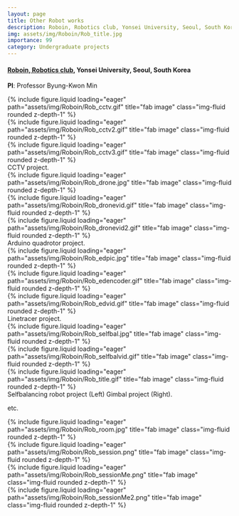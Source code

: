 ```yaml
---
layout: page
title: Other Robot works
description: Roboin, Robotics club, Yonsei University, Seoul, South Korea
img: assets/img/Roboin/Rob_title.jpg
importance: 99
category: Undergraduate projects
---
```


#### **<a href='https://www.youtube.com/@RoboinYonseiUniversity'>Roboin, Robotics club</a>**, Yonsei University, Seoul, South Korea

**PI**: Professor Byung-Kwon Min



<div class="row">
    <div class="col-sm mt-3 mt-md-0">
        {% include figure.liquid loading="eager" path="assets/img/Roboin/Rob_cctv.gif" title="fab image" class="img-fluid rounded z-depth-1" %}
    </div>
    <div class="col-sm mt-3 mt-md-0">
        {% include figure.liquid loading="eager" path="assets/img/Roboin/Rob_cctv2.gif" title="fab image" class="img-fluid rounded z-depth-1" %}
    </div>
    <div class="col-sm mt-3 mt-md-0">
        {% include figure.liquid loading="eager" path="assets/img/Roboin/Rob_cctv3.gif" title="fab image" class="img-fluid rounded z-depth-1" %}
    </div>
</div>
<div class="caption">
    CCTV project.
</div>

<div class="row">
    <div class="col-sm mt-3 mt-md-0">
        {% include figure.liquid loading="eager" path="assets/img/Roboin/Rob_drone.jpg" title="fab image" class="img-fluid rounded z-depth-1" %}
    </div>
    <div class="col-sm mt-3 mt-md-0">
        {% include figure.liquid loading="eager" path="assets/img/Roboin/Rob_dronevid.gif" title="fab image" class="img-fluid rounded z-depth-1" %}
    </div>
    <div class="col-sm mt-3 mt-md-0">
        {% include figure.liquid loading="eager" path="assets/img/Roboin/Rob_dronevid2.gif" title="fab image" class="img-fluid rounded z-depth-1" %}
    </div>
</div>
<div class="caption">
    Arduino quadrotor project.
</div>

<div class="row">
    <div class="col-sm mt-3 mt-md-0">
        {% include figure.liquid loading="eager" path="assets/img/Roboin/Rob_edpic.jpg" title="fab image" class="img-fluid rounded z-depth-1" %}
    </div>
    <div class="col-sm mt-3 mt-md-0">
        {% include figure.liquid loading="eager" path="assets/img/Roboin/Rob_edencoder.gif" title="fab image" class="img-fluid rounded z-depth-1" %}
    </div>
    <div class="col-sm mt-3 mt-md-0">
        {% include figure.liquid loading="eager" path="assets/img/Roboin/Rob_edvid.gif" title="fab image" class="img-fluid rounded z-depth-1" %}
    </div>
</div>
<div class="caption">
    Linetracer project.
</div>

<div class="row">
    <div class="col-sm mt-3 mt-md-0">
        {% include figure.liquid loading="eager" path="assets/img/Roboin/Rob_selfbal.jpg" title="fab image" class="img-fluid rounded z-depth-1" %}
    </div>
    <div class="col-sm mt-3 mt-md-0">
        {% include figure.liquid loading="eager" path="assets/img/Roboin/Rob_selfbalvid.gif" title="fab image" class="img-fluid rounded z-depth-1" %}
    </div>
    <div class="col-sm mt-3 mt-md-0">
        {% include figure.liquid loading="eager" path="assets/img/Roboin/Rob_title.gif" title="fab image" class="img-fluid rounded z-depth-1" %}
    </div>
</div>
<div class="caption">
    Selfbalancing robot project (Left) Gimbal project (Right).
</div>


etc. 
<div class="row">
    <div class="col-sm mt-3 mt-md-0">
        {% include figure.liquid loading="eager" path="assets/img/Roboin/Rob_room.jpg" title="fab image" class="img-fluid rounded z-depth-1" %}
    </div>
    <div class="col-sm mt-3 mt-md-0">
        {% include figure.liquid loading="eager" path="assets/img/Roboin/Rob_session.png" title="fab image" class="img-fluid rounded z-depth-1" %}
    </div>
</div>
<div class="row">
    <div class="col-sm mt-3 mt-md-0">
        {% include figure.liquid loading="eager" path="assets/img/Roboin/Rob_sessionMe.png" title="fab image" class="img-fluid rounded z-depth-1" %}
    </div>
    <div class="col-sm mt-3 mt-md-0">
        {% include figure.liquid loading="eager" path="assets/img/Roboin/Rob_sessionMe2.png" title="fab image" class="img-fluid rounded z-depth-1" %}
    </div>
</div>
